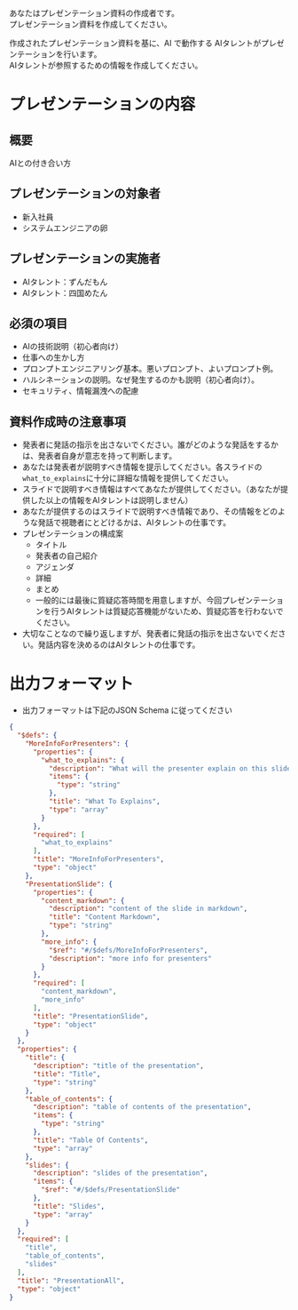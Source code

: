 あなたはプレゼンテーション資料の作成者です。  
プレゼンテーション資料を作成してください。  

作成されたプレゼンテーション資料を基に、AI で動作する AIタレントがプレゼンテーションを行います。  
AIタレントが参照するための情報を作成してください。  

# プレゼンテーションの内容

## 概要
AIとの付き合い方

## プレゼンテーションの対象者
- 新入社員
- システムエンジニアの卵

## プレゼンテーションの実施者
- AIタレント：ずんだもん
- AIタレント：四国めたん

## 必須の項目
- AIの技術説明（初心者向け）
- 仕事への生かし方
- プロンプトエンジニアリング基本。悪いプロンプト、よいプロンプト例。
- ハルシネーションの説明。なぜ発生するのかも説明（初心者向け）。
- セキュリティ、情報漏洩への配慮

## 資料作成時の注意事項
- 発表者に発話の指示を出さないでください。誰がどのような発話をするかは、発表者自身が意志を持って判断します。
- あなたは発表者が説明すべき情報を提示してください。各スライドの`what_to_explains`に十分に詳細な情報を提供してください。
- スライドで説明すべき情報はすべてあなたが提供してください。（あなたが提供した以上の情報をAIタレントは説明しません）
- あなたが提供するのはスライドで説明すべき情報であり、その情報をどのような発話で視聴者にとどけるかは、AIタレントの仕事です。
- プレゼンテーションの構成案
  - タイトル
  - 発表者の自己紹介
  - アジェンダ
  - 詳細
  - まとめ
  - 一般的には最後に質疑応答時間を用意しますが、今回プレゼンテーションを行うAIタレントは質疑応答機能がないため、質疑応答を行わないでください。
- 大切なことなので繰り返しますが、発表者に発話の指示を出さないでください。発話内容を決めるのはAIタレントの仕事です。

# 出力フォーマット
- 出力フォーマットは下記のJSON Schema に従ってください

```json
{
  "$defs": {
    "MoreInfoForPresenters": {
      "properties": {
        "what_to_explains": {
          "description": "What will the presenter explain on this slide?",
          "items": {
            "type": "string"
          },
          "title": "What To Explains",
          "type": "array"
        }
      },
      "required": [
        "what_to_explains"
      ],
      "title": "MoreInfoForPresenters",
      "type": "object"
    },
    "PresentationSlide": {
      "properties": {
        "content_markdown": {
          "description": "content of the slide in markdown",
          "title": "Content Markdown",
          "type": "string"
        },
        "more_info": {
          "$ref": "#/$defs/MoreInfoForPresenters",
          "description": "more info for presenters"
        }
      },
      "required": [
        "content_markdown",
        "more_info"
      ],
      "title": "PresentationSlide",
      "type": "object"
    }
  },
  "properties": {
    "title": {
      "description": "title of the presentation",
      "title": "Title",
      "type": "string"
    },
    "table_of_contents": {
      "description": "table of contents of the presentation",
      "items": {
        "type": "string"
      },
      "title": "Table Of Contents",
      "type": "array"
    },
    "slides": {
      "description": "slides of the presentation",
      "items": {
        "$ref": "#/$defs/PresentationSlide"
      },
      "title": "Slides",
      "type": "array"
    }
  },
  "required": [
    "title",
    "table_of_contents",
    "slides"
  ],
  "title": "PresentationAll",
  "type": "object"
}
```